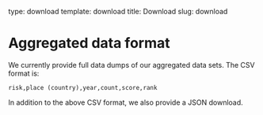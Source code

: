 type: download
template: download
title:  Download
slug: download

# Aggregated data format

We currently provide full data dumps of our aggregated data sets.
The CSV format is:

`` risk,place (country),year,count,score,rank ``

In addition to the above CSV format, we also provide a JSON download.


